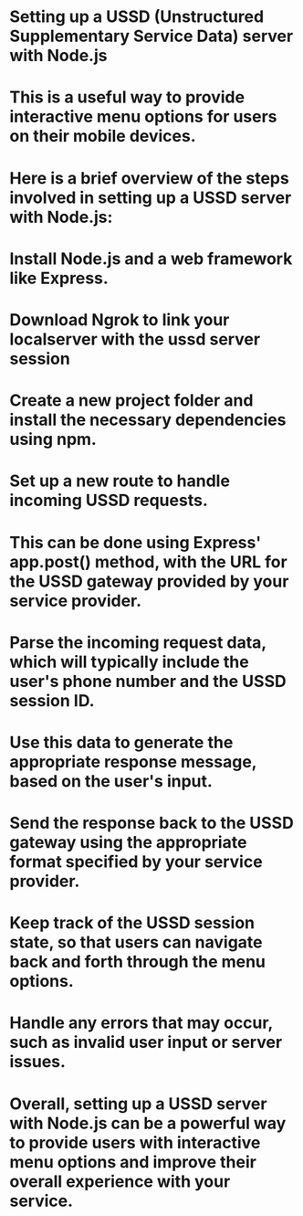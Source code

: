 # Setting up a USSD (Unstructured Supplementary Service Data) server with Node.js

# This is a useful way to provide interactive menu options for users on their mobile devices.

# Here is a brief overview of the steps involved in setting up a USSD server with Node.js:

# Install Node.js and a web framework like Express.

# Download Ngrok to link your localserver with the ussd server session

# Create a new project folder and install the necessary dependencies using npm.

# Set up a new route to handle incoming USSD requests. 

# This can be done using Express' app.post() method, with the URL for the USSD gateway provided by your service provider.

# Parse the incoming request data, which will typically include the user's phone number and the USSD session ID.

# Use this data to generate the appropriate response message, based on the user's input.

# Send the response back to the USSD gateway using the appropriate format specified by your service provider.

# Keep track of the USSD session state, so that users can navigate back and forth through the menu options.

# Handle any errors that may occur, such as invalid user input or server issues.

# Overall, setting up a USSD server with Node.js can be a powerful way to provide users with interactive menu options and improve their overall experience with your service.